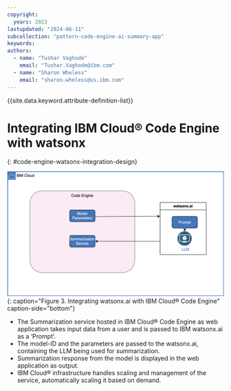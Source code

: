 ```yaml
---
copyright:
  years: 2023
lastupdated: "2024-06-11"
subcollection: "pattern-code-engine-ai-summary-app"
keywords:
authors:
  - name: "Tushar Vaghode"
    email: "Tushar.Vaghode@ibm.com"
  - name: "Sharon Wheless"
    email: "sharon.wheless@us.ibm.com"
---
```


{{site.data.keyword.attribute-definition-list}}

# Integrating IBM Cloud® Code Engine with watsonx
{: #code-engine-watsonx-integration-design}

![Diagram showing integration with watsonx.ai](./watsonx-codeengine-integration-diagram.svg){: caption="Figure 3. Integrating watsonx.ai with IBM Cloud® Code Engine" caption-side="bottom"}

* The Summarization service hosted in IBM Cloud® Code Engine as web application takes input data from a user and is passed to IBM watsonx.ai as a ‘Prompt’.
* The model-ID and the parameters are passed to the watsonx.ai, containing the LLM being used for summarization.
* Summarization response from the model is displayed in the web application as output.
* IBM Cloud® infrastructure handles scaling and management of the service, automatically scaling it based on demand.
